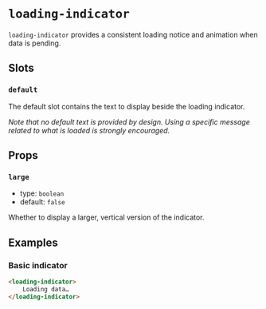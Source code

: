 # `loading-indicator`

`loading-indicator` provides a consistent loading notice and animation when data is pending.

## Slots

### `default`

The default slot contains the text to display beside the loading indicator.

_Note that no default text is provided by design. Using a specific message related to what is loaded is strongly encouraged._

## Props

### `large`

- type: `boolean`
- default: `false`

Whether to display a larger, vertical version of the indicator.

## Examples

### Basic indicator

```html
<loading-indicator>
	Loading data…
</loading-indicator>
```
